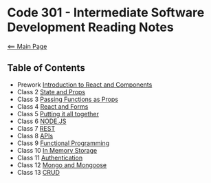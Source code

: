 # Code 301 - Intermediate Software Development Reading Notes

[<== Main Page](../README.md)

## Table of Contents

- Prework [Introduction to React and Components](prework.md)
- Class 2 [State and Props](class-02.md)
- Class 3 [Passing Functions as Props](class-03.md)
- Class 4 [React and Forms](class-04.md)
- Class 5 [Putting it all together](class-05.md)
- Class 6 [NODE.JS](class-06.md)
- Class 7 [REST](class-07.md)
- Class 8 [APIs](class-08.md)
- Class 9 [Functional Programming](class-09.md)
- Class 10 [In Memory Storage](class-10.md)
- Class 11 [Authentication](class-11.md)
- Class 12 [Mongo and Mongoose](class-12.md)
- Class 13 [CRUD](class-13.md)
